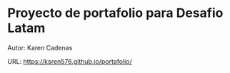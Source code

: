 # Proyecto de portafolio para Desafio Latam

Autor: Karen Cadenas

URL: https://ksren576.github.io/portafolio/